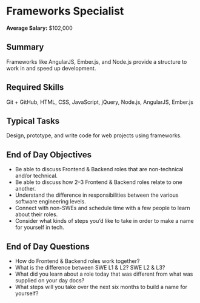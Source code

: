 # Frameworks Specialist

**Average Salary:** $102,000

## Summary

Frameworks like AngularJS, Ember.js, and Node.js provide a structure to work in and speed up development.

## Required Skills

Git + GitHub, HTML, CSS, JavaScript, jQuery, Node.js, AngularJS, Ember.js

## Typical Tasks

Design, prototype, and write code for web projects using frameworks.

## End of Day Objectives

- Be able to discuss Frontend & Backend roles that are non-technical and/or technical.
- Be able to discuss how 2–3 Frontend & Backend roles relate to one another.
- Understand the difference in responsibilities between the various software engineering levels.
- Connect with non-SWEs and schedule time with a few people to learn about their roles.
- Consider what kinds of steps you’d like to take in order to make a name for yourself in tech.


## End of Day Questions

- How do Frontend & Backend roles work together?
- What is the difference between SWE L1 & L2? SWE L2 & L3?
- What did you learn about a role today that was different from what was supplied on your day docs?
- What steps will you take over the next six months to build a name for yourself?
